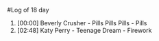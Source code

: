 #Log of 18 day

1. [00:00] Beverly Crusher - Pills Pills Pills - Pills
1. [02:48] Katy Perry - Teenage Dream - Firework
